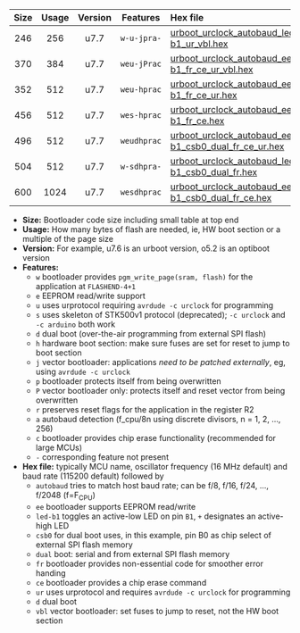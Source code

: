 |Size|Usage|Version|Features|Hex file|
|:-:|:-:|:-:|:-:|:--|
|246|256|u7.7|`w-u-jpra-`|[urboot_urclock_autobaud_led-b1_ur_vbl.hex](https://raw.githubusercontent.com/stefanrueger/urboot.hex/main/boards/urclock/autobaud/urboot_urclock_autobaud_led-b1_ur_vbl.hex)|
|370|384|u7.7|`weu-jPrac`|[urboot_urclock_autobaud_ee_led-b1_fr_ce_ur_vbl.hex](https://raw.githubusercontent.com/stefanrueger/urboot.hex/main/boards/urclock/autobaud/urboot_urclock_autobaud_ee_led-b1_fr_ce_ur_vbl.hex)|
|352|512|u7.7|`weu-hprac`|[urboot_urclock_autobaud_ee_led-b1_fr_ce_ur.hex](https://raw.githubusercontent.com/stefanrueger/urboot.hex/main/boards/urclock/autobaud/urboot_urclock_autobaud_ee_led-b1_fr_ce_ur.hex)|
|456|512|u7.7|`wes-hprac`|[urboot_urclock_autobaud_ee_led-b1_fr_ce.hex](https://raw.githubusercontent.com/stefanrueger/urboot.hex/main/boards/urclock/autobaud/urboot_urclock_autobaud_ee_led-b1_fr_ce.hex)|
|496|512|u7.7|`weudhprac`|[urboot_urclock_autobaud_ee_led-b1_csb0_dual_fr_ce_ur.hex](https://raw.githubusercontent.com/stefanrueger/urboot.hex/main/boards/urclock/autobaud/urboot_urclock_autobaud_ee_led-b1_csb0_dual_fr_ce_ur.hex)|
|504|512|u7.7|`w-sdhpra-`|[urboot_urclock_autobaud_led-b1_csb0_dual_fr.hex](https://raw.githubusercontent.com/stefanrueger/urboot.hex/main/boards/urclock/autobaud/urboot_urclock_autobaud_led-b1_csb0_dual_fr.hex)|
|600|1024|u7.7|`wesdhprac`|[urboot_urclock_autobaud_ee_led-b1_csb0_dual_fr_ce.hex](https://raw.githubusercontent.com/stefanrueger/urboot.hex/main/boards/urclock/autobaud/urboot_urclock_autobaud_ee_led-b1_csb0_dual_fr_ce.hex)|

- **Size:** Bootloader code size including small table at top end
- **Usage:** How many bytes of flash are needed, ie, HW boot section or a multiple of the page size
- **Version:** For example, u7.6 is an urboot version, o5.2 is an optiboot version
- **Features:**
  + `w` bootloader provides `pgm_write_page(sram, flash)` for the application at `FLASHEND-4+1`
  + `e` EEPROM read/write support
  + `u` uses urprotocol requiring `avrdude -c urclock` for programming
  + `s` uses skeleton of STK500v1 protocol (deprecated); `-c urclock` and `-c arduino` both work
  + `d` dual boot (over-the-air programming from external SPI flash)
  + `h` hardware boot section: make sure fuses are set for reset to jump to boot section
  + `j` vector bootloader: applications *need to be patched externally*, eg, using `avrdude -c urclock`
  + `p` bootloader protects itself from being overwritten
  + `P` vector bootloader only: protects itself and reset vector from being overwritten
  + `r` preserves reset flags for the application in the register R2
  + `a` autobaud detection (f_cpu/8n using discrete divisors, n = 1, 2, ..., 256)
  + `c` bootloader provides chip erase functionality (recommended for large MCUs)
  + `-` corresponding feature not present
- **Hex file:** typically MCU name, oscillator frequency (16 MHz default) and baud rate (115200 default) followed by
  + `autobaud` tries to match host baud rate; can be f/8, f/16, f/24, ..., f/2048 (f=F<sub>CPU</sub>)
  + `ee` bootloader supports EEPROM read/write
  + `led-b1` toggles an active-low LED on pin `B1`, `+` designates an active-high LED
  + `csb0` for dual boot uses, in this example, pin B0 as chip select of external SPI flash memory
  + `dual` boot: serial and from external SPI flash memory
  + `fr` bootloader provides non-essential code for smoother error handing
  + `ce` bootloader provides a chip erase command
  + `ur` uses urprotocol and requires `avrdude -c urclock` for programming
  + `d` dual boot
  + `vbl` vector bootloader: set fuses to jump to reset, not the HW boot section
